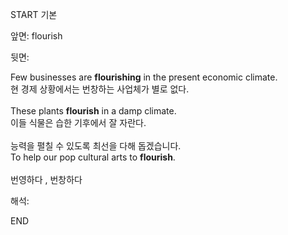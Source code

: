 START
기본

앞면:
flourish


뒷면:
<div>Few businesses are <b>flourishing</b> in the present economic climate. </div><div>현 경제 상황에서는 번창하는 사업체가 별로 없다.</div><div><br></div><div><div>These plants <b>flourish</b> in a damp climate. </div><div>이들 식물은 습한 기후에서 잘 자란다.</div></div><div><br></div><div><div><div>능력을 펼칠 수 있도록 최선을 다해 돕겠습니다.</div></div><div><div>To help our pop cultural arts to <strong>flourish</strong>.</div></div></div><div><br></div><div>번영하다 , 번창하다</div>


해석:

END